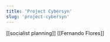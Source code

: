 ```yaml
---
title: 'Project Cybersyn'
slug: 'project-cybersyn'
---
```


[[socialist planning]]
[[Fernando Flores]]
